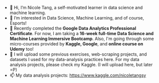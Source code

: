 - 👋 Hi, I’m Nicole Tang, a self-motivated learner in data science and machine learning. 
- 👀 I’m interested in Data Science, Machine Learning, and of course, Esports!
- 🌱 Recently completed the **Google Data Analytics Professional Certificate**. For now, I am taking a **16-week full-time Data Science and Machine Learning Immersive Bootcamp**. Also, I'm going through some micro-courses provided by **Kaggle, Google**, and **online course on Udemy** too!
- 🌻 I will upload some previous exercises, web-scraping projects, and datasets I used for my data-analysis practices here. For my data analysis projects, please check my Kaggle. (I will upload here, but later =P)
- 📫 My data analysis projects: https://www.kaggle.com/nicoletangsy

<!---
coletangsy/coletangsy is a ✨ special ✨ repository because its `README.md` (this file) appears on your GitHub profile.
You can click the Preview link to take a look at your changes.
--->
